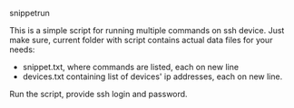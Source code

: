 
snippetrun

This is a simple script for running multiple commands on ssh device.
Just make sure, current folder with script contains actual data files for your needs:
* snippet.txt, where commands are listed, each on new line
* devices.txt containing list of devices' ip addresses, each on new line.

Run the script, provide ssh login and password.
